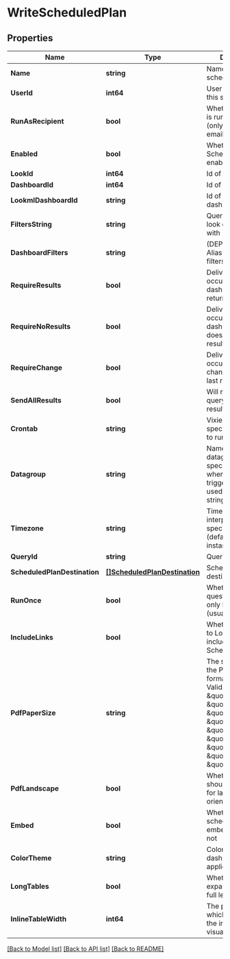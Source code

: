 # WriteScheduledPlan

## Properties

Name | Type | Description | Notes
------------ | ------------- | ------------- | -------------
**Name** | **string** | Name of this scheduled plan | [optional] 
**UserId** | **int64** | User Id which owns this scheduled plan | [optional] 
**RunAsRecipient** | **bool** | Whether schedule is run as recipient (only applicable for email recipients) | [optional] 
**Enabled** | **bool** | Whether the ScheduledPlan is enabled | [optional] 
**LookId** | **int64** | Id of a look | [optional] 
**DashboardId** | **int64** | Id of a dashboard | [optional] 
**LookmlDashboardId** | **string** | Id of a LookML dashboard | [optional] 
**FiltersString** | **string** | Query string to run look or dashboard with | [optional] 
**DashboardFilters** | **string** | (DEPRECATED) Alias for filters_string field | [optional] 
**RequireResults** | **bool** | Delivery should occur if running the dashboard or look returns results | [optional] 
**RequireNoResults** | **bool** | Delivery should occur if the dashboard look does not return results | [optional] 
**RequireChange** | **bool** | Delivery should occur if data have changed since the last run | [optional] 
**SendAllResults** | **bool** | Will run an unlimited query and send all results. | [optional] 
**Crontab** | **string** | Vixie-Style crontab specification when to run | [optional] 
**Datagroup** | **string** | Name of a datagroup; if specified will run when datagroup triggered (can&#39;t be used with cron string) | [optional] 
**Timezone** | **string** | Timezone for interpreting the specified crontab (default is Looker instance timezone) | [optional] 
**QueryId** | **string** | Query id | [optional] 
**ScheduledPlanDestination** | [**[]ScheduledPlanDestination**](ScheduledPlanDestination.md) | Scheduled plan destinations | [optional] 
**RunOnce** | **bool** | Whether the plan in question should only be run once (usually for testing) | [optional] 
**IncludeLinks** | **bool** | Whether links back to Looker should be included in this ScheduledPlan | [optional] 
**PdfPaperSize** | **string** | The size of paper the PDF should be formatted to fit. Valid values are: \&quot;letter\&quot;, \&quot;legal\&quot;, \&quot;tabloid\&quot;, \&quot;a0\&quot;, \&quot;a1\&quot;, \&quot;a2\&quot;, \&quot;a3\&quot;, \&quot;a4\&quot;, \&quot;a5\&quot;. | [optional] 
**PdfLandscape** | **bool** | Whether the PDF should be formatted for landscape orientation | [optional] 
**Embed** | **bool** | Whether this schedule is in an embed context or not | [optional] 
**ColorTheme** | **string** | Color scheme of the dashboard if applicable | [optional] 
**LongTables** | **bool** | Whether or not to expand table vis to full length | [optional] 
**InlineTableWidth** | **int64** | The pixel width at which we render the inline table visualizations | [optional] 

[[Back to Model list]](../README.md#documentation-for-models) [[Back to API list]](../README.md#documentation-for-api-endpoints) [[Back to README]](../README.md)


